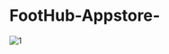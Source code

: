 # FootHub-Appstore-

![1](https://github.com/necipfazilgocer/FootHub-Appstore-/assets/114177524/3d8e7cdd-3ec2-4472-a6d3-01c2cadd6817)
